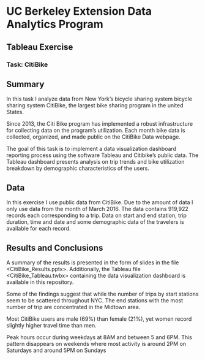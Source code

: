 # UC Berkeley Extension Data Analytics Program
## Tableau Exercise
### Task: CitiBike

## Summary 

In this task I analyze data from New York’s bicycle sharing system bicycle sharing system CitiBike, the largest bike sharing program in the united States. 

Since 2013, the Citi Bike program has implemented a robust infrastructure for collecting data on the program’s utilization. Each month bike data is collected, organized, and made public on the CitiBike Data webpage.

The goal of this task is to implement a data visualization dashboard reporting process using the software Tableau and Citibike’s public data. The Tableau dashboard presents analysis on trip trends and bike utilization breakdown by demographic characteristics of the users.

## Data

In this exercise I use public data from CitiBike. Due to the amount of data I only use data from the month of March 2016. The data contains 919,922 records each corresponding to a trip. Data on start and end station, trip duration, time and date and some demographic data of the travelers is available for each record.


## Results and Conclusions

A summary of the results is presented in the form of slides in the file <CitiBike_Results.pptx>. Additionally, the Tableau file <CitiBike_Tableau.twbx> containing the data visualization dashboard is available in this repository.

Some of the findings suggest that while the number of trips by start stations seem to be scattered throughout NYC. The end stations with the most number of trip are concentrated in the Midtown area. 

Most CitiBike users are male (69%) than female (21%), yet women record slightly higher travel time than men.

Peak hours occur during weekdays at 8AM and between 5 and 6PM. This pattern disappears on weekends where most activity is around 2PM on Saturdays and around 5PM on Sundays

